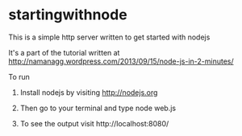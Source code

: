 startingwithnode
================

This is a  simple http server written to get started with nodejs

It's a part of the tutorial written at http://namanagg.wordpress.com/2013/09/15/node-js-in-2-minutes/

To run 

1. Install nodejs by visiting http://nodejs.org

2. Then go to your terminal and type node web.js

3. To see the output visit http://localhost:8080/
